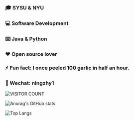 ### 🎓     SYSU & NYU


### 💻     Software Development


### ⌨️     Java & Python


### ❤️     Open source lover


### ⚡     Fun fact: I once peeled 100 garlic in half an hour.


### 👬 Wechat: ningzhy1


![VISITOR COUNT](https://visitor-badge.glitch.me/badge?page_id=ningzhy3.ningzhy3)

![Anurag's GitHub stats](https://github-readme-stats.vercel.app/api?username=ningzhy3)

![Top Langs](https://github-readme-stats.vercel.app/api/top-langs/?username=ningzhy3&layout=compact&langs_count=6&hide=html)


